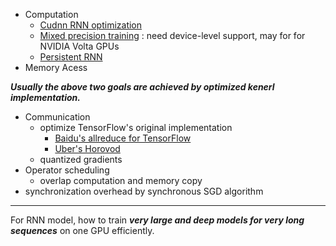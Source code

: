* Computation
    * [Cudnn RNN optimization](https://devblogs.nvidia.com/optimizing-recurrent-neural-networks-cudnn-5/)
    * [Mixed precision training](https://github.com/NVIDIA/OpenSeq2Seq) : need device-level support, may for for NVIDIA Volta GPUs
    * [Persistent RNN](http://proceedings.mlr.press/v48/diamos16.pdf)
* Memory Acess

_**Usually the above two goals are achieved by optimized kenerl implementation.**_

* Communication
  * optimize TensorFlow's original implementation
      * [Baidu's allreduce for TensorFlow](https://github.com/baidu-research/tensorflow-allreduce/compare/allreduce-patch-1.0)
      * [Uber's Horovod](https://github.com/uber/horovod)
  * quantized gradients
* Operator scheduling
  * overlap computation and memory copy
* synchronization overhead by synchronous SGD algorithm

---

For RNN model, how to train _**very large and deep models for very long sequences**_ on one GPU efficiently.
